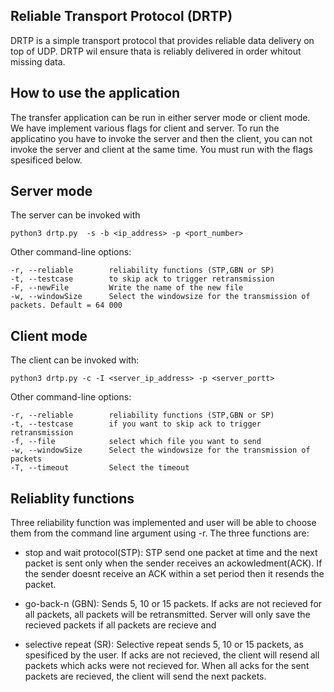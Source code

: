 Reliable Transport Protocol (DRTP) 
----------------------------------
DRTP is a simple transport protocol that provides reliable data delivery on top of UDP. DRTP wil ensure thata is reliably delivered in order whitout missing data.


How to use the application
--------------------------
The transfer application can be run in either server mode or client mode. We have implement various flags for client and server. To run the applicatino you have to invoke the server and then the client, you can not invoke the server and client at the same time. You must run with the flags spesificed below. 

## Server mode ##
The server can be invoked with 
    
    python3 drtp.py  -s -b <ip_address> -p <port_number>

Other command-line options:

    -r, --reliable        reliability functions (STP,GBN or SP)
    -t, --testcase        to skip ack to trigger retransmission 
    -F, --newFile         Write the name of the new file 
    -w, --windowSize      Select the windowsize for the transmission of packets. Default = 64 000


## Client mode ##
The client can be invoked with:

    python3 drtp.py -c -I <server_ip_address> -p <server_portt> 

Other command-line options:

    -r, --reliable        reliability functions (STP,GBN or SP)
    -t, --testcase        if you want to skip ack to trigger retransmission 
    -f, --file            select which file you want to send
    -w, --windowSize      Select the windowsize for the transmission of packets
    -T, --timeout         Select the timeout


Reliablity functions
--------------------
Three reliability function was implemented and user will be able to choose them from the command line argument using -r. The three functions are:
* stop and wait protocol(STP): STP send one packet at time and the next packet is sent only when the sender receives an ackowledment(ACK). If the sender doesnt receive an ACK within a set period then it resends the packet. 

* go-back-n (GBN): Sends 5, 10 or 15 packets. If acks are not recieved for all packets, all packets will be retransmitted. Server will only save the recieved packets if all packets are recieve and 

* selective repeat (SR): Selective repeat sends 5, 10 or 15 packets, as spesificed by the user. If acks are not recieved, the client will resend all packets which acks were not recieved for. When all acks for the sent packets are recieved, the client will send the next packets.  














